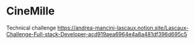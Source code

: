 # CineMille
Technical challenge
https://andrea-mancini-lascaux.notion.site/Lascaux-Challenge-Full-stack-Developer-acd919aea6964e4a8a481df396d695c5
